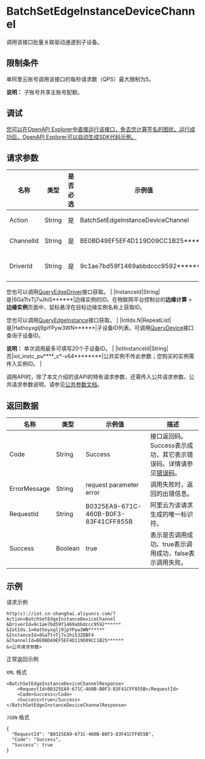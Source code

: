 # BatchSetEdgeInstanceDeviceChannel

调用该接口批量关联驱动通道到子设备。

## 限制条件

单阿里云账号调用该接口的每秒请求数（QPS）最大限制为5。

**说明：** 子账号共享主账号配额。

## 调试

[您可以在OpenAPI Explorer中直接运行该接口，免去您计算签名的困扰。运行成功后，OpenAPI Explorer可以自动生成SDK代码示例。](https://api.aliyun.com/#product=Iot&api=BatchSetEdgeInstanceDeviceChannel&type=RPC&version=2018-01-20)

## 请求参数

|名称|类型|是否必选|示例值|描述|
|--|--|----|---|--|
|Action|String|是|BatchSetEdgeInstanceDeviceChannel|系统规定参数。取值：BatchSetEdgeInstanceDeviceChannel。 |
|ChannelId|String|是|BE0BD49EF5EF4D119D09CC1B25\*\*\*\*\*\*|驱动通道ID。调用[QueryEdgeInstanceChannel](~~162253~~)接口获取。 |
|DriverId|String|是|9c1ae7bd59f1469abbdccc9592\*\*\*\*\*\*|驱动ID。在物联网平台控制台的**边缘计算** \> **驱动管理**页面中，鼠标悬浮在目标驱动名称上获取ID。

 您也可以调用[QueryEdgeDriver](~~155776~~)接口获取。 |
|InstanceId|String|是|6GaTtvTj7vJhiS\*\*\*\*\*\*|边缘实例的ID。在物联网平台控制台的**边缘计算** \> **边缘实例**页面中，鼠标悬浮在目标边缘实例名称上获取ID。

 您也可以调用[QueryEdgeInstance](~~135214~~)接口获取。 |
|IotIds.N|RepeatList|是|Hathoyxglj9jpYPyw3WN\*\*\*\*\*\*|子设备ID列表。可调用[QueryDevice](~~69905~~)接口查询子设备ID。

 **说明：** 单次调用最多可填写20个子设备ID。 |
|IotInstanceId|String|否|iot\_instc\_pu\*\*\*\*\_c\*-v64\*\*\*\*\*\*\*\*|公共实例不传此参数；您购买的实例需传入实例ID。 |

调用API时，除了本文介绍的该API的特有请求参数，还需传入公共请求参数。公共请求参数说明，请参见[公共参数文档](~~135196~~)。

## 返回数据

|名称|类型|示例值|描述|
|--|--|---|--|
|Code|String|Success|接口返回码。Success表示成功，其它表示错误码。详情请参见[错误码](~~135200~~)。 |
|ErrorMessage|String|request parameter error|调用失败时，返回的出错信息。 |
|RequestId|String|B0325EA9-671C-460B-B0F3-83F41CFF855B|阿里云为该请求生成的唯一标识符。 |
|Success|Boolean|true|表示是否调用成功。true表示调用成功，false表示调用失败。 |

## 示例

请求示例

```
http(s)://iot.cn-shanghai.aliyuncs.com/?Action=BatchSetEdgeInstanceDeviceChannel
&DriverId=9c1ae7bd59f1469abbdccc9592******
&IotIds.1=Hathoyxglj9jpYPyw3WN******
&InstanceId=6GaTtvTj7vJhiS3ZDBF4
&ChannelId=BE0BD49EF5EF4D119D09CC1B25******
&<公共请求参数>
```

正常返回示例

`XML` 格式

```
<BatchSetEdgeInstanceDeviceChannelResponse>
    <RequestId>B0325EA9-671C-460B-B0F3-83F41CFF855B</RequestId>
    <Code>Success</Code>
    <Success>true</Success>
</BatchSetEdgeInstanceDeviceChannelResponse>
```

`JSON` 格式

```
{
  "RequestId": "B0325EA9-671C-460B-B0F3-83F41CFF855B",
  "Code": "Success",
  "Success": true
}
```

